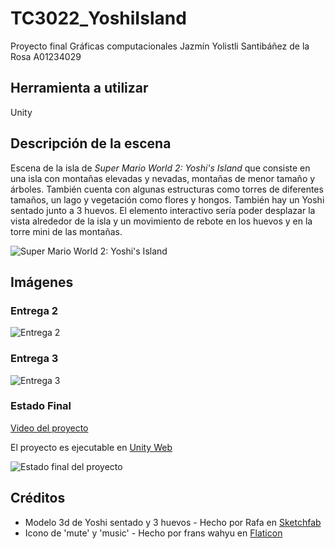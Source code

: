 # TC3022_YoshiIsland

Proyecto final Gráficas computacionales 
Jazmín Yolistli Santibáñez de la Rosa A01234029

## Herramienta a utilizar
Unity

## Descripción de la escena
Escena de la isla de _Super Mario World 2: Yoshi's Island_ que consiste en una isla con montañas elevadas y nevadas, montañas de menor tamaño y árboles. También cuenta con algunas estructuras como torres de diferentes tamaños, un lago y vegetación como flores y hongos. También hay un Yoshi sentado junto a 3 huevos.
El elemento interactivo sería poder desplazar la vista alrededor de la isla y un movimiento de rebote en los huevos y en la torre mini de las montañas.

![Super Mario World 2: Yoshi's Island](https://i.imgur.com/mm3UrkM.png)

## Imágenes
### Entrega 2
![Entrega 2](https://i.imgur.com/qhH52JP.png)
### Entrega 3
![Entrega 3](https://i.imgur.com/pAyYYEM.png)

### Estado Final
[Video del proyecto](https://streamable.com/th3lol)

El proyecto es ejecutable en [Unity Web](https://play.unity.com/mg/other/yoshi-island-build)

![Estado final del proyecto](https://i.imgur.com/QMn9qeA.png)

## Créditos
- Modelo 3d de Yoshi sentado y 3 huevos - Hecho por Rafa en [Sketchfab](https://sketchfab.com/3d-models/yoshi-plushie-11c50c900f764f1da1414aa3243c1a75)
- Icono de 'mute' y 'music' - Hecho por frans wahyu en [Flaticon](https://www.flaticon.com/search?author_id=1314&style_id=1223&type=standard&word=music)
